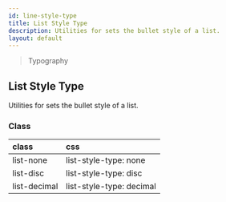 ```yaml
---
id: line-style-type
title: List Style Type
description: Utilities for sets the bullet style of a list.
layout: default
---
```


> Typography

## List Style Type

Utilities for sets the bullet style of a list.

### Class

| <span class="px-3 py-1 text-white bg-charcoal-100 rounded-full">class</span> | <span class="px-3 py-1 text-white bg-charcoal-100 rounded-full">css</span> |
|:--|:--|
| list-none | list-style-type: none |
| list-disc | list-style-type: disc |
| list-decimal | list-style-type: decimal |
